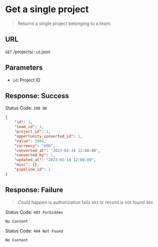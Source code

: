 # Get a single project
> Returns a single project belonging to a team.

## URL
`GET` /projects/`:id`.json

## Parameters
* `id`: Project ID

## Response: Success
Status Code: `200 OK`
```json
{
    "id": 1,
    "team_id": 1,
    "project_id": 1,
    "opportunity_converted_id": 1,
    "value": 1000,
    "currency": "USD",
    "converted_at": "2023-02-14 12:00:00",
    "converted_by": 1,
    "updated_at": "2023-02-14 12:00:00",
    "misc": {},
    "pipeline_id": 1
}
```
## Response: Failure

> Could happen is authorization fails `403` or record is not found `404`

Status Code: `403 Forbidden`

```
No Content
```

Status Code: `404 Not Found`

```
No Content
```